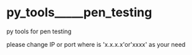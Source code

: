 # py_tools_____pen_testing
py tools for pen testing

please change IP or port where is 'x.x.x.x'or'xxxx' as your need
